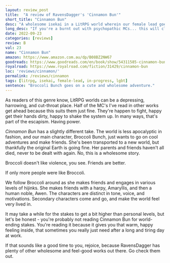 ```yaml
---
layout: review_post
title:  "A review of RavensDagger's 'Cinnamon Bun'"
short_title: "Cinnamon Bun"
desc: "A wholesome isekai in a LitRPG world wherein our female lead goes on friendship-making adventures."
long_desc: "If you're a burnt out with psychopathic MCs... this will cleanse your palette. Light-hearted, wholesome, incredibly cute, Broccoli Bunch is a joy to read about."
date: 2022-09-23
categories: [reviews]
review: B
val: 23
name: "Cinnamon Bun"
amazon: https://www.amazon.com.au/dp/B08BZ2NW67
goodreads: https://www.goodreads.com/en/book/show/54311585-cinnamon-bun
royalroad: https://www.royalroad.com/fiction/31429/cinnamon-bun
loc: 'reviews/cinnamon/'
permalink: /reviews/cinnamon
tags: [litrpg, isekai, female-lead, in-progress, lgbt]
sentence: "Broccoli Bunch goes on a cute and wholesome adventure."
---
```


As readers of this genre know, LitRPG worlds can be a depressing, harrowing, and cut-throat place. Half of the MC's I've read in other works get ahead because this suits them just fine. They're happen to fight, happy get their hands dirty, happy to shake the system up. In many ways, that's part of the escapism. Having power. 

*Cinnamon Bun* has a slightly different take. The world is less apocalyptic in fashion, and our main character, Broccoli Bunch, just wants to go on cool adventures and make friends. She's been transported to a new world, but thankfully the original Earth is going fine. Her parents and friends haven't all died, never to be dealt with again. No, this is a wholesome story.

Broccoli doesn't like violence, you see. Friends are better.

If only more people were like Broccoli. 

We follow Broccoli around as she makes friends and engages in various levels of hijinks. She makes friends with a harpy, Amaryllis, and then a human noble, Awen. The characters are distinct in tone, voice, and motivations. Secondary characters come and go, and make the world feel very lived in. 

It may take a while for the stakes to get a bit higher than personal levels, but let's be honest - you're probably not reading Cinnamon Bun for world-ending stakes. You're reading it because it gives you that warm, happy feeling inside, that sometimes you really just need after a long and tiring day at work. 

If that sounds like a good time to you, rejoice, because RavensDagger has plenty of other wholesome and feel-good works out there. Go check them out.